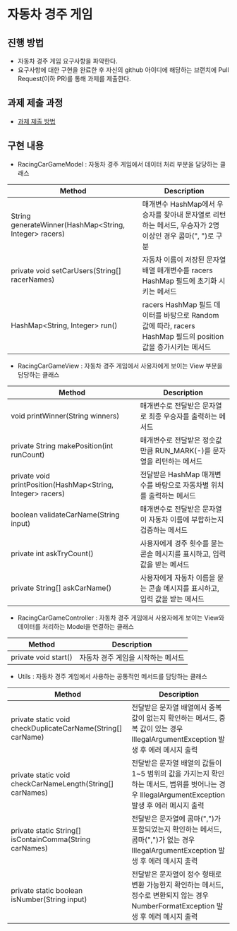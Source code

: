 # 자동차 경주 게임
## 진행 방법
* 자동차 경주 게임 요구사항을 파악한다.
* 요구사항에 대한 구현을 완료한 후 자신의 github 아이디에 해당하는 브랜치에 Pull Request(이하 PR)를 통해 과제를 제출한다.

## 과제 제출 과정
* [과제 제출 방법](https://github.com/next-step/nextstep-docs/tree/master/precourse)

## 구현 내용

* RacingCarGameModel : 자동차 경주 게임에서 데이터 처리 부분을 담당하는 클래스

| Method                                                 | Description                                                                        |
|--------------------------------------------------------|------------------------------------------------------------------------------------|
| String generateWinner(HashMap<String, Integer> racers) | 매개변수 HashMap에서 우승자를 찾아내 문자열로 리턴하는 메서드, 우승자가 2명 이상인 경우 콤마(", ")로 구분                 |
| private void setCarUsers(String[] racerNames)          | 자동차 이름이 저장된 문자열 배열 매개변수를 racers HashMap 필드에 초기화 시키는 메서드                            |
| HashMap<String, Integer> run()                         | racers HashMap 필드 데이터를 바탕으로 Random 값에 따라, racers HashMap 필드의 position 값을 증가시키는 메서드 |

* RacingCarGameView : 자동차 경주 게임에서 사용자에게 보이는 View 부분을 담당하는 클래스

| Method                                                      | Description                                 |
|-------------------------------------------------------------|---------------------------------------------|
| void printWinner(String winners)                            | 매개변수로 전달받은 문자열로 최종 우승자를 출력하는 메서드            |
| private String makePosition(int runCount)                   | 매개변수로 전달받은 정숫값만큼 RUN_MARK(-)를 문자열을 리턴하는 메서드 |
| private void printPosition(HashMap<String, Integer> racers) | 전달받은 HashMap 매개변수를 바탕으로 자동차별 위치를 출력하는 메서드   |
| boolean validateCarName(String input)                       | 매개변수로 전달받은 문자열이 자동차 이름에 부합하는지 검증하는 메서드      |
| private int askTryCount()                                   | 사용자에게 경주 횟수를 묻는 콘솔 메시지를 표시하고, 입력 값을 받는 메서드  |
| private String[] askCarName()                               | 사용자에게 자동차 이름을 묻는 콘솔 메시지를 표시하고, 입력 값을 받는 메서드 |

* RacingCarGameController : 자동차 경주 게임에서 사용자에게 보이는 View와 데이터를 처리하는 Model을 연결하는 클래스

| Method               | Description         |
|----------------------|---------------------|
| private void start() | 자동차 경주 게임을 시작하는 메서드 |

* Utils : 자동차 경주 게임에서 사용하는 공통적인 메서드를 담당하는 클래스

| Method                                                      | Description                                                                                    |
|-------------------------------------------------------------|------------------------------------------------------------------------------------------------|
| private static void checkDuplicateCarName(String[] carName) | 전달받은 문자열 배열에서 중복 값이 없는지 확인하는 메서드, 중복 값이 있는 경우 IllegalArgumentException 발생 후 에러 메시지 출력          |
| private static void checkCarNameLength(String[] carNames)   | 전달받은 문자열 배열의 값들이 1~5 범위의 값을 가지는지 확인하는 메서드, 범위를 벗어나는 경우 IllegalArgumentException 발생 후 에러 메시지 출력 |
| private static String[] isContainComma(String carNames)     | 전달받은 문자열에 콤마(",")가 포함되었는지 확인하는 메서드, 콤마(",")가 없는 경우 IllegalArgumentException 발생 후 에러 메시지 출력     |
| private static boolean isNumber(String input)               | 전달받은 문자열이 정수 형태로 변환 가능한지 확인하는 메서드, 정수로 변환되지 않는 경우 NumberFormatException 발생 후 에러 메시지 출력         |
